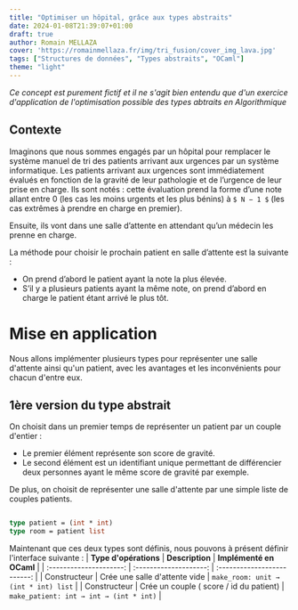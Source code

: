 ```yaml
---
title: "Optimiser un hôpital, grâce aux types abstraits"
date: 2024-01-08T21:39:07+01:00
draft: true
author: Romain MELLAZA
cover: 'https://romainmellaza.fr/img/tri_fusion/cover_img_lava.jpg'
tags: ["Structures de données", "Types abstraits", "OCaml"]
theme: "light"
---
```


*Ce concept est purement fictif et il ne s'agit bien entendu que d'un exercice d'application de l'optimisation possible des types abtraits en Algorithmique*

## Contexte
Imaginons que nous sommes engagés par un hôpital pour remplacer le système manuel de tri des patients arrivant aux urgences par un système informatique.
Les patients arrivant aux urgences sont immédiatement évalués en fonction de la gravité de leur pathologie et de l’urgence de leur prise en charge. Ils sont notés : cette évaluation prend la forme d’une note allant entre 0 (les cas les moins urgents et les plus bénins) à `$ N − 1 $` (les cas extrêmes à prendre en charge en premier). 

Ensuite, ils vont dans une salle d’attente en attendant qu’un médecin les prenne en charge.

La méthode pour choisir le prochain patient en salle d’attente est la suivante : 
* On prend d’abord le patient ayant la note la plus élevée. 
* S’il y a plusieurs patients ayant la même note, on prend d’abord en charge le patient étant arrivé le plus tôt.

# Mise en application
Nous allons implémenter plusieurs types pour représenter une salle d'attente ainsi qu'un patient, avec les avantages et les inconvénients pour chacun d'entre eux.

## 1ère version du type abstrait
On choisit dans un premier temps de représenter un patient par un couple d'entier : 
* Le premier élément représente son score de gravité.
* Le second élément est un identifiant unique permettant de différencier deux personnes ayant le même score de gravité par exemple.

De plus, on choisit de représenter une salle d'attente par une simple liste de couples patients.
```ocaml

type patient = (int * int)
type room = patient list

```

Maintenant que ces deux types sont définis, nous pouvons à présent définir l'interface suivante :
| **Type d'opérations** |   **Description**   |   **Implémenté en OCaml**   |
| :---------------------: | :--------------------: | :-------------------------: |
| Constructeur | Crée une salle d'attente vide | ```make_room: unit → (int * int) list``` |
| Constructeur | Crée un couple ( score / id du patient) | ```make_patient: int → int → (int * int)``` |